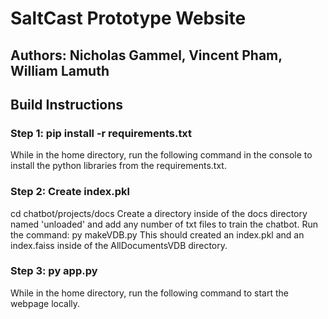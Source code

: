 # SaltCast Prototype Website

## Authors: Nicholas Gammel, Vincent Pham, William Lamuth

## Build Instructions

### Step 1: pip install -r requirements.txt
While in the home directory, run the following command in the console to install the python libraries from the requirements.txt.

### Step 2: Create index.pkl
cd chatbot/projects/docs
Create a directory inside of the docs directory named 'unloaded' and add any number of txt files to train the chatbot. 
Run the command: py makeVDB.py
This should created an index.pkl and an index.faiss inside of the AllDocumentsVDB directory.

### Step 3: py app.py
While in the home directory, run the following command to start the webpage locally.